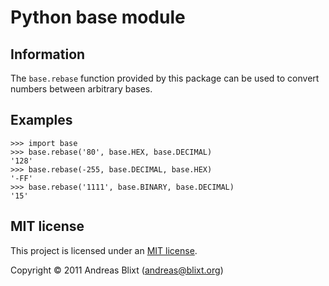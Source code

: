 # Python base module

## Information

The `base.rebase` function provided by this package can be used to convert
numbers between arbitrary bases.

## Examples

    >>> import base
    >>> base.rebase('80', base.HEX, base.DECIMAL)
    '128'
    >>> base.rebase(-255, base.DECIMAL, base.HEX)
    '-FF'
    >>> base.rebase('1111', base.BINARY, base.DECIMAL)
    '15'

## MIT license

This project is licensed under an [MIT license][].

Copyright © 2011 Andreas Blixt (<andreas@blixt.org>)

[MIT license]: http://www.opensource.org/licenses/mit-license.php
